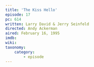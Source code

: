 ```yaml
---
title: 'The Kiss Hello'
episode: 17
pc: 614
written: Larry David & Jerry Seinfeld
directed: Andy Ackerman
aired: February 16, 1995
imdb:
wiki:
taxonomy:
    category:
        - episode
---
```

